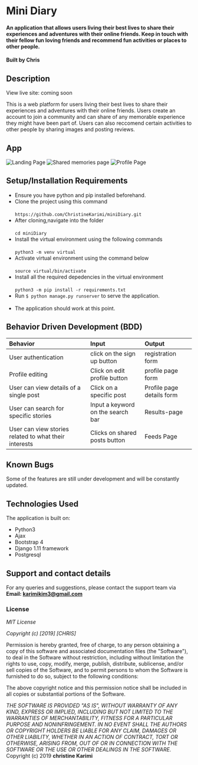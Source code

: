 # Mini Diary

#### An application that allows users living their best lives to share their experiences and adventures with their online friends. Keep in touch with their fellow fun loving friends and recommend fun activities or places to other people. 

#### Built by Chris

## Description
View live site: coming soon

This is a web platform for users living their best lives to share their experiences and adventures with their online friends. Users create an account to join a community and can share of any memorable experience they might have been part of. Users can also reccomend certain activities to other people by sharing images and posting reviews. 

## App
![Landing Page]()
![Shared memories page]()
![Profile Page]()

## Setup/Installation Requirements
* Ensure you have python and pip installed beforehand.
* Clone the project using this command <br/><br/>
  `https://github.com/ChristineKarimi/miniDiary.git`
*  After cloning,navigate into the folder <br/><br/>
   `cd miniDiary`
 * Install the virtual environment using the following commands<br/><br/>
   `python3 -m venv virtual`
* Activate virtual environment using the command below<br/><br/>
    `source virtual/bin/activate`
*  Install all the required depedencies in the virtual environment<br/><br/>
    `python3 -m pip install -r requirements.txt`
* Run `$ python manage.py runserver` to serve the application.<br/><br/>
* The application should work at this point.

## Behavior Driven Development (BDD)
| Behavior | Input    | Output   |
| :------------- | :------------- | :------------- |
| User authentication | click on the sign up button  | registration form |
| Profile editing | Click on edit profile button  | profile page form|
| User can view details of a single post | Click on a specific post  | Profile page details form |
| User can search for specific stories | Input a keyword on the search bar | Results-page |
| User can view stories related to what their interests| Clicks on shared posts button| Feeds Page |

## Known Bugs
Some of the features are still under development and will be constantly updated. 

## Technologies Used
The application is built on:
* Python3
* Ajax
* Bootstrap 4
* Django 1.11 framework
* Postgresql 

## Support and contact details
For any queries and suggestions, please contact the support team via **Email: karimikim3@gmail.com**

### License
*MIT License*

*Copyright (c) [2019] [CHRIS]*

Permission is hereby granted, free of charge, to any person obtaining a copy
of this software and associated documentation files (the "Software"), to deal
in the Software without restriction, including without limitation the rights
to use, copy, modify, merge, publish, distribute, sublicense, and/or sell
copies of the Software, and to permit persons to whom the Software is
furnished to do so, subject to the following conditions:

The above copyright notice and this permission notice shall be included in all
copies or substantial portions of the Software.

*THE SOFTWARE IS PROVIDED "AS IS", WITHOUT WARRANTY OF ANY KIND, EXPRESS OR
IMPLIED, INCLUDING BUT NOT LIMITED TO THE WARRANTIES OF MERCHANTABILITY,
FITNESS FOR A PARTICULAR PURPOSE AND NONINFRINGEMENT. IN NO EVENT SHALL THE
AUTHORS OR COPYRIGHT HOLDERS BE LIABLE FOR ANY CLAIM, DAMAGES OR OTHER
LIABILITY, WHETHER IN AN ACTION OF CONTRACT, TORT OR OTHERWISE, ARISING FROM,
OUT OF OR IN CONNECTION WITH THE SOFTWARE OR THE USE OR OTHER DEALINGS IN THE
SOFTWARE.*
Copyright (c) 2019 **christine Karimi**
